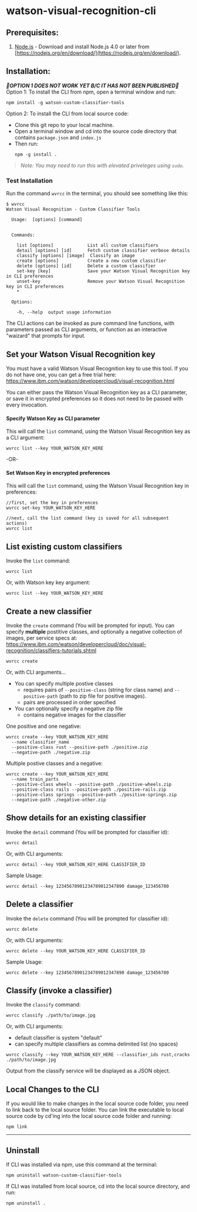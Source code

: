 # watson-visual-recognition-cli

## Prerequisites:

1. [Node.js](https://nodejs.org/en/download/) - Download and install Node.js 4.0 or later from [https://nodejs.org/en/download/](https://nodejs.org/en/download/).

## Installation:

***&#x1F534;OPTION 1 DOES NOT WORK YET B/C IT HAS NOT BEEN PUBLISHED&#x1F534;***
Option 1: To install the CLI from npm, open a terminal window and run:

```
npm install -g watson-custom-classifier-tools
```


Option 2: To install the CLI from local source code: 

* Clone this git repo to your local machine.
* Open a terminal window and cd into the source code directory that contains `package.json` and `index.js`  
* Then run:
  ```
  npm -g install .
  ```

> *Note: You may need to run this with elevated priveleges using `sudo`.*

### Test Installation

Run the command `wvrcc` in the terminal, you should see something like this:

```
$ wvrcc
Watson Visual Recognition - Custom Classifier Tools

  Usage:  [options] [command]


  Commands:

    list [options]             List all custom classifiers
    detail [options] [id]      Fetch custom classifier verbose details
    classify [options] [image]  Classify an image
    create [options]           Create a new custom classifier
    delete [options] [id]      Delete a custom classifier
    set-key [key]              Save your Watson Visual Recognition key in CLI preferences
    unset-key                  Remove your Watson Visual Recognition key in CLI preferences
    *

  Options:

    -h, --help  output usage information

```


The CLI actions can be invoked as pure command line functions, with parameters passed as CLI arguments, or function as an interactive "waizard" that prompts for input.

## Set your Watson Visual Recognition key

You must have a valid Watson Visual Recognition key to use this tool.  If you do not have one, you can get a free trial here: https://www.ibm.com/watson/developercloud/visual-recognition.html

You can either pass the Watson Visual Recognition key as a CLI parameter, or save it in encrypted preferences so it does not need to be passed with every invocation.

#### Specify Watson Key as CLI parameter
This will call the `list` command, using the Watson Visual Recognition key as a CLI argument:

```
wvrcc list --key YOUR_WATSON_KEY_HERE
```

-OR-

#### Set Watson Key in encrypted preferences
This will call the `list` command, using the Watson Visual Recognition key in preferences:

```
//first, set the key in preferences
wvrcc set-key YOUR_WATSON_KEY_HERE

//next, call the list command (key is saved for all subsequent actions) 
wvrcc list
```



## List existing custom classifiers

Invoke the `list` command:

```
wvrcc list
```

Or, with Watson key key argument:

```
wvrcc list --key YOUR_WATSON_KEY_HERE
```


## Create a new classifier

Invoke the `create` command (You will be prompted for input).  You can specify **multiple** postitive classes, and optionally a negative collection of images, per service specs at: https://www.ibm.com/watson/developercloud/doc/visual-recognition/classifiers-tutorials.shtml

```
wvrcc create
```

Or, with CLI arguments... 

* You can specify multiple postive classes
  * requires pairs of `--positive-class` (string for class name) and `--positive-path` (path to zip file for positive images).  
  * pairs are processed in order specified
* You can optionally specify a negative zip file 
  * contains negative images for the classifier

One positive and one negative:
```
wvrcc create --key YOUR_WATSON_KEY_HERE 
  --name classifier_name 
  --positive-class rust --positive-path ./positive.zip 
  --negative-path ./negative.zip
```

Multiple postive classes and a negative:
```
wvrcc create --key YOUR_WATSON_KEY_HERE 
  --name train_parts 
  --positive-class wheels --positive-path ./positive-wheels.zip
  --positive-class rails --positive-path ./positive-rails.zip 
  --positive-class springs --positive-path ./positive-springs.zip 
  --negative-path ./negative-other.zip
```


## Show details for an existing classifier

Invoke the `detail` command (You will be prompted for classifier id):

```
wvrcc detail
```

Or, with CLI arguments:

```
wvrcc detail --key YOUR_WATSON_KEY_HERE CLASSIFIER_ID
```

Sample Usage:
```
wvrcc detail --key 12345678901234789012347890 damage_123456780
```


## Delete a classifier

Invoke the `delete` command (You will be prompted for classifier id):

```
wvrcc delete
```

Or, with CLI arguments:

```
wvrcc delete --key YOUR_WATSON_KEY_HERE CLASSIFIER_ID
```

Sample Usage:
```
wvrcc delete --key 12345678901234789012347890 damage_123456780
```


## Classify (invoke a classifier)
Invoke the `classify` command:

```
wvrcc classify ./path/to/image.jpg
```

Or, with CLI arguments:

* default classifier is system "default"
* can specify multiple classifiers as comma delimited list (no spaces)

```
wvrcc classify --key YOUR_WATSON_KEY_HERE --classifier_ids rust,cracks  ./path/to/image.jpg 
```

Output from the classify service will be displayed as a JSON object.




## Local Changes to the CLI

If you would like to make changes in the local source code folder, you need to link back to the local source folder.   You can link the executable to local source code by cd'ing into the local source code folder and running:

```
npm link
```
-----------------

## Uninstall

If CLI was installed via npm, use this command at the terminal:

```
npm uninstall watson-custom-classifier-tools
```

If CLI was installed from local source, cd into the local source directory, and run:

```
npm uninstall .
```

